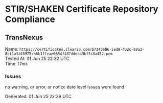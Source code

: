 # STIR/SHAKEN Certificate Repository Compliance

## TransNexus

Name: `https://certificates.clearip.com/b7343686-5ed8-402c-89a3-8bf1a3d48975/a6b1ffeae6654f487ddea43bf5c8a452.pem`\
Tested At: 01 Jun 25 22:32 UTC\
Time: 17ms

### Issues

no warning, or error, or notice date level issues were found

Generated: 01 Jun 25 22:39 UTC